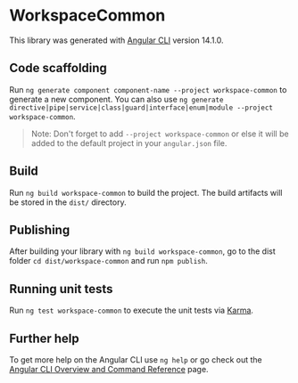 # WorkspaceCommon

This library was generated with [Angular CLI](https://github.com/angular/angular-cli) version 14.1.0.

## Code scaffolding

Run `ng generate component component-name --project workspace-common` to generate a new component. You can also use `ng generate directive|pipe|service|class|guard|interface|enum|module --project workspace-common`.
> Note: Don't forget to add `--project workspace-common` or else it will be added to the default project in your `angular.json` file. 

## Build

Run `ng build workspace-common` to build the project. The build artifacts will be stored in the `dist/` directory.

## Publishing

After building your library with `ng build workspace-common`, go to the dist folder `cd dist/workspace-common` and run `npm publish`.

## Running unit tests

Run `ng test workspace-common` to execute the unit tests via [Karma](https://karma-runner.github.io).

## Further help

To get more help on the Angular CLI use `ng help` or go check out the [Angular CLI Overview and Command Reference](https://angular.io/cli) page.
